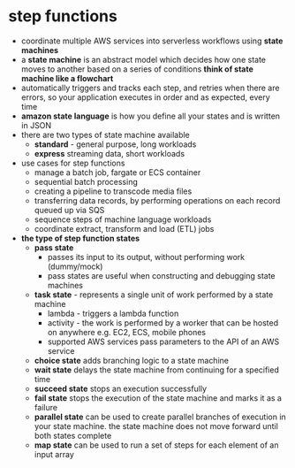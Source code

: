 # step functions

- coordinate multiple AWS services into serverless workflows using **state machines**
- a **state machine** is an abstract model which decides how one state moves to another based on a series of conditions **think of state machine like a flowchart**
- automatically triggers and tracks each step, and retries when there are errors, so your application executes in order and as expected, every time
- **amazon state language** is how you define all your states and is written in JSON
- there are two types of state machine available
  - **standard** - general purpose, long workloads
  - **express** streaming data, short workloads
- use cases for step functions
  - manage a batch job, fargate or ECS container
  - sequential batch processing
  - creating a pipeline to transcode media files
  - transferring data records, by performing operations on each record queued up via SQS
  - sequence steps of machine language workloads
  - coordinate extract, transform and load (ETL) jobs
- **the type of step function states**
  - **pass state**
    - passes its input to its output, without performing work (dummy/mock)
    - pass states are useful when constructing and debugging state machines
  - **task state** - represents a single unit of work performed by a state machine
    - lambda - triggers a lambda function
    - activity - the work is performed by a worker that can be hosted on anywhere e.g. EC2, ECS, mobile phones
    - supported AWS services pass parameters to the API of an AWS service
  - **choice state** adds branching logic to a state machine
  - **wait state** delays the state machine from continuing for a specified time
  - **succeed state** stops an execution successfully
  - **fail state** stops the execution of the state machine and marks it as a failure
  - **parallel state** can be used to create parallel branches of execution in your state machine. the state machine does not move forward until both states complete
  - **map state** can be used to run a set of steps for each element of an input array
